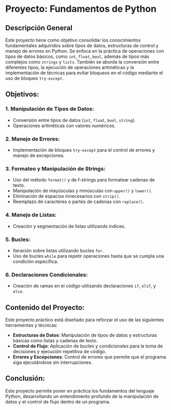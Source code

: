 # Proyecto: Fundamentos de Python

## Descripción General
Este proyecto tiene como objetivo consolidar los conocimientos fundamentales adquiridos sobre tipos de datos, estructuras de control y manejo de errores en Python. Se enfoca en la práctica de operaciones con tipos de datos básicos, como `int`, `float`, `bool`, además de tipos más complejos como `strings` y `lists`. También se aborda la conversión entre diferentes tipos, la ejecución de operaciones aritméticas y la implementación de técnicas para evitar bloqueos en el código mediante el uso de bloques `try-except`.

## Objetivos:

### 1. Manipulación de Tipos de Datos:
- Conversión entre tipos de datos (`int`, `float`, `bool`, `string`).
- Operaciones aritméticas con valores numéricos.

### 2. Manejo de Errores:
- Implementación de bloques `try-except` para el control de errores y manejo de excepciones.

### 3. Formateo y Manipulación de Strings:
- Uso del método `format()` y de f-strings para formatear cadenas de texto.
- Manipulación de mayúsculas y minúsculas con `upper()` y `lower()`.
- Eliminación de espacios innecesarios con `strip()`.
- Reemplazo de caracteres o partes de cadenas con `replace()`.

### 4. Manejo de Listas:
- Creación y segmentación de listas utilizando índices.

### 5. Bucles:
- Iteración sobre listas utilizando bucles `for`.
- Uso de bucles `while` para repetir operaciones hasta que se cumpla una condición específica.

### 6. Declaraciones Condicionales:
- Creación de ramas en el código utilizando declaraciones `if`, `elif`, y `else`.

## Contenido del Proyecto:
Este proyecto práctico está diseñado para reforzar el uso de las siguientes herramientas y técnicas:
- **Estructuras de Datos**: Manipulación de tipos de datos y estructuras básicas como listas y cadenas de texto.
- **Control de Flujo**: Aplicación de bucles y condicionales para la toma de decisiones y ejecución repetitiva de código.
- **Errores y Excepciones**: Control de errores que permite que el programa siga ejecutándose sin interrupciones.

## Conclusión:
Este proyecto permite poner en práctica los fundamentos del lenguaje Python, desarrollando un entendimiento profundo de la manipulación de datos y el control de flujo dentro de un programa.
